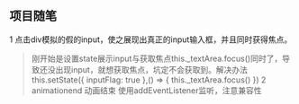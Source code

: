 ## 项目随笔
1 点击div模拟的假的input，使之展现出真正的input输入框，并且同时获得焦点。
  > 刚开始是设置state展示input与获取焦点this._textArea.focus()同时了，导致还没出现input，就想获取焦点，坑定不会获取到。解决办法
  > this.setState({
        inputFlag: true
       },() => {
        this._textArea.focus()
       })
2 animationend 动画结束 使用addEventListener监听，注意兼容性
